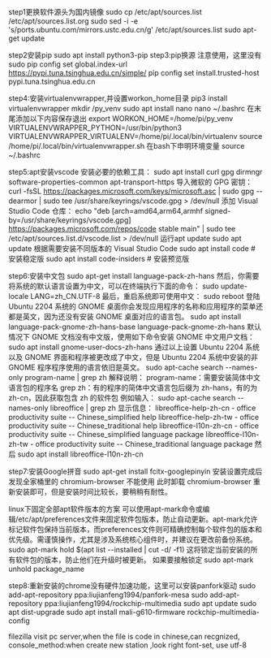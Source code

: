 step1更换软件源头为国内镜像
sudo cp /etc/apt/sources.list /etc/apt/sources.list.org
sudo sed -i -e 's/ports.ubuntu.com/mirrors.ustc.edu.cn/g' /etc/apt/sources.list
sudo apt-get update

step2安装pip
sudo apt install python3-pip
step3:pip换源 注意使用，这里没有sudo
pip config set global.index-url https://pypi.tuna.tsinghua.edu.cn/simple/
pip config set install.trusted-host pypi.tuna.tsinghua.edu.cn

step4:安装virtualenvwrapper,并设置workon_home目录
pip3 install virtualenvwrapper
mkdir /py_venv
sudo apt install nano
nano ~/.bashrc
在末尾添加以下内容保存退出
export WORKON_HOME=/home/pi/py_venv
VIRTUALENVWRAPPER_PYTHON=/usr/bin/python3
VIRTUALENVWRAPPER_VIRTUALENV=/home/pi/.local/bin/virtualenv
source /home/pi/.local/bin/virtualenvwrapper.sh
在bash下申明环境变量 
source ~/.bashrc

step5:apt安装vscode
安装必要的依赖工具：
sudo apt install curl gpg dirmngr software-properties-common apt-transport-https
导入微软的 GPG 密钥：
curl -fsSL https://packages.microsoft.com/keys/microsoft.asc | sudo gpg --dearmor | sudo tee /usr/share/keyrings/vscode.gpg > /dev/null
添加 Visual Studio Code 仓库：
echo "deb [arch=amd64,arm64,armhf signed-by=/usr/share/keyrings/vscode.gpg] https://packages.microsoft.com/repos/code stable main" | sudo tee /etc/apt/sources.list.d/vscode.list > /dev/null
运行apt update
sudo apt update
根据需要安装不同版本的 Visual Studio Code
sudo apt install code          # 安装稳定版
sudo apt install code-insiders # 安装预览版

step6:安装中文包
sudo apt-get install language-pack-zh-hans
然后，你需要将系统的默认语言设置为中文，可以在终端执行下面的命令：
sudo update-locale LANG=zh_CN.UTF-8
最后，重启系统即可使用中文：
sudo reboot
登陆 Ubuntu 2204 系统的 GNOME 桌面你会发现应用程序的名称和应用程序的菜单还都是英文，因为还没有安装 GNOME 桌面对应的语言包。
sudo apt install language-pack-gnome-zh-hans-base language-pack-gnome-zh-hans 
默认情况下 GNOME 文档没有中文版，使用如下命令安装 GNOME 中文用户文档：
sudo apt install gnome-user-docs-zh-hans
通过以上设置 Ubuntu 2204 系统以及 GNOME 界面和程序被更改成了中文，但是 Ubuntu 2204 系统中安装的非 GNOME 程序程序使用的语言依旧是英文。
sudo apt-cache search --names-only program-name | grep zh
解释说明：
program-name：需要安装简体中文语言包的程序名
grep zh：有的程序的简体中文语言包后缀为 zh-hans，有的为 zh-cn，因此获取包含 zh 的软件包
例如输入：
sudo apt-cache search --names-only libreoffice | grep zh
显示信息：
libreoffice-help-zh-cn - office productivity suite -- Chinese_simplified help
libreoffice-help-zh-tw - office productivity suite -- Chinese_traditional help
libreoffice-l10n-zh-cn - office productivity suite -- Chinese_simplified language package
libreoffice-l10n-zh-tw - office productivity suite -- Chinese_traditional language package
然后
sudo apt install libreoffice-l10n-zh-cn

step7:安装Google拼音
sudo apt-get install fcitx-googlepinyin
安装设置完成后发现全家桶里的 chromium-browser 不能使用
此时卸载 chromium-browser 
重新安装即可，但是安装时间比较长，要稍稍有耐性。

linux下固定全部apt软件版本的方案
可以使用apt-mark命令或编辑/etc/apt/preferences文件来固定软件包版本，防止自动更新。apt-mark允许标记软件包保持当前版本，而preferences文件则可精确控制每个软件包的版本和优先级。需谨慎操作，尤其是涉及系统核心组件时，并建议在更改前备份系统。
sudo apt-mark hold $(apt list --installed | cut -d/ -f1)
这将锁定当前安装的所有软件包的版本，防止他们在升级时被更新。
如果要接触锁定
sudo apt-mark unhold package_name

step8:重新安装的chrome没有硬件加速功能，这里可以安装panfork驱动
sudo add-apt-repository ppa:liujianfeng1994/panfork-mesa
sudo add-apt-repository ppa:liujianfeng1994/rockchip-multimedia
sudo apt update
sudo apt dist-upgrade
sudo apt install mali-g610-firmware rockchip-multimedia-config

filezilla visit pc server,when the file is code in chinese,can recgnized,
console_method:when create new station ,look right font-set, use utf-8
